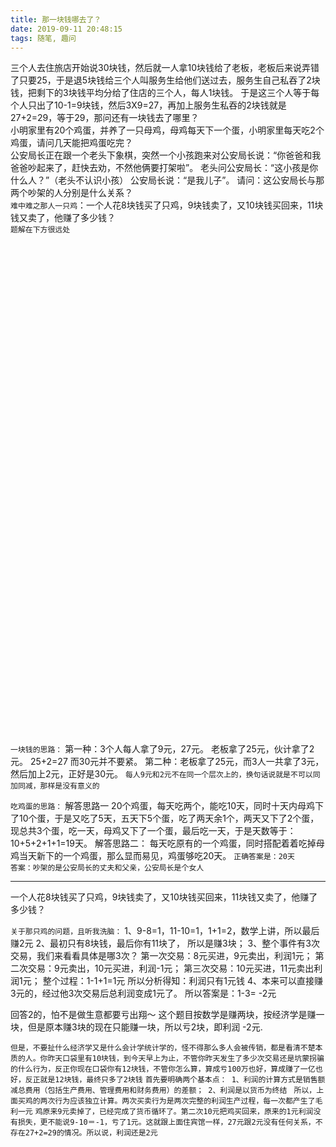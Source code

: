 ```yaml
---
title: 那一块钱哪去了？
date: 2019-09-11 20:48:15
tags: 随笔, 趣问
---
```


三个人去住旅店开始说30块钱，然后就一人拿10块钱给了老板，老板后来说弄错了只要25，于是退5块钱给三个人叫服务生给他们送过去，服务生自己私吞了2块钱，把剩下的3块钱平均分给了住店的三个人，每人1块钱。
于是这三个人等于每个人只出了10-1=9块钱，然后3X9=27，再加上服务生私吞的2块钱就是27+2=29，等于29，那问还有一块钱去了哪里？
<br>
小明家里有20个鸡蛋，并养了一只母鸡，母鸡每天下一个蛋，小明家里每天吃2个鸡蛋，请问几天能把鸡蛋吃完？
<br>
公安局长正在跟一个老头下象棋，突然一个小孩跑来对公安局长说：“你爸爸和我爸爸吵起来了，赶快去劝，不然他俩要打架啦”。 老头问公安局长：“这小孩是你什么人？”（老头不认识小孩） 公安局长说：“是我儿子”。 请问：这公安局长与那两个吵架的人分别是什么关系？
<br>
`难中难之那人一只鸡`：一个人花8块钱买了只鸡，9块钱卖了，又10块钱买回来，11块钱又卖了，他赚了多少钱？
<br>
`题解在下方很远处`
<br><br><br><br><br><br><br><br>
<br><br><br><br><br><br><br><br>
<br><br><br><br><br><br><br><br>
<br><br><br><br><br><br><br><br>
<br><br><br><br><br><br><br><br>
<br><br><br><br><br><br><br><br>

`一块钱的思路：`
第一种：3个人每人拿了9元，27元。
老板拿了25元，伙计拿了2元。
25+2=27
而30元并不要紧。
第二种：老板拿了25元，而3人一共拿了3元，然后加上2元，正好是30元。
`每人9元和2元不在同一个层次上的，换句话说就是不可以同加同减，那样是没有意义的`

`吃鸡蛋的思路：`
解答思路一
20个鸡蛋，每天吃两个，能吃10天，同时十天内母鸡下了10个蛋，于是又吃了5天，五天下5个蛋，吃了两天余1个，两天又下了2个蛋，现总共3个蛋，吃一天，母鸡又下了一个蛋，最后吃一天，于是天数等于：10+5+2+1+1=19天。
解答思路二：
每天吃原有的一个鸡蛋，同时搭配着着吃掉母鸡当天新下的一个鸡蛋，那么显而易见，鸡蛋够吃20天。
`正确答案是：20天`
<br>
`答案：吵架的是公安局长的丈夫和父亲，公安局长是个女人`

***

一个人花8块钱买了只鸡，9块钱卖了，又10块钱买回来，11块钱又卖了，他赚了多少钱？

`关于那只鸡的问题，且听我洗脑：`
1、9-8=1，11-10=1，1+1=2，数学上讲，所以最后赚2元
2、最初只有8块钱，最后你有11块了， 所以是赚3块； 
3、整个事件有3次交易，我们来看看具体是哪3次？
   第一次交易：8元买进，9元卖出，利润1元； 
   第二次交易：9元卖出，10元买进，利润-1元； 
   第三次交易：10元买进，11元卖出利润1元； 
   整个过程：1-1+1=1元 所以分析得知：利润只有1元钱
4、本来可以直接赚3元的，经过他3次交易后总利润变成1元了。 所以答案是：1-3= -2元

回答2的，怕不是做生意都要亏出翔～
这个题目按数学是赚两块，按经济学是赚一块，但是原本赚3块的现在只能赚一块，所以亏2块，即利润 -2元.

`但是，不要扯什么经济学又是什么会计学统计学的，怪不得那么多人会被传销，都是看清不楚本质的人。你昨天口袋里有10块钱，到今天早上为止，不管你昨天发生了多少次交易还是坑蒙拐骗的什么行为，反正你现在口袋你有12块钱，不管你怎么算，算成亏100万也好，算成赚了一亿也好，反正就是12块钱，最终只多了2块钱`
`首先要明确两个基本点： 1、利润的计算方式是销售额减总费用（包括生产费用、管理费用和财务费用）的差额； 2、利润是以货币为终结`
` 所以，上面买鸡的两次行为应该独立计算。两次买卖行为是两次完整的利润生产过程，每一次都产生了毛利一元`
`鸡原来9元卖掉了，已经完成了货币循环了。第二次10元把鸡买回来，原来的1元利润没有损失，更不能说9-10＝-1，亏了1元。这就跟上面住宾馆一样，27元跟2元没有任何关系，不存在27+2=29的情况。所以说，利润还是2元`

